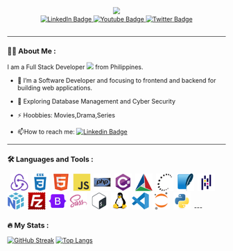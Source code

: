 <div id="header" align="center">
  <img src="https://media.giphy.com/media/CTX0ivSQbI78A/giphy.gif" width="500"/>
</div>


<div id="badges" align="center">
  <a href=" www.linkedin.com/in/fritz-victor-legayada-FVL">
    <img src="https://img.shields.io/badge/LinkedIn-blue?style=for-the-badge&logo=linkedin&logoColor=white" alt="LinkedIn Badge"/>
  </a>
  <a href="your-youtube-URL">
    <img src="https://img.shields.io/badge/YouTube-red?style=for-the-badge&logo=youtube&logoColor=white" alt="Youtube Badge"/>
  </a>
  <a href="your-twitter-URL">
    <img src="https://img.shields.io/badge/Twitter-blue?style=for-the-badge&logo=twitter&logoColor=white" alt="Twitter Badge"/>
  </a>
</div>

<div id="viewcounter" align="center">
  <img src="https://komarev.com/ghpvc/?username=User09L&style=flat-square&color=blue" alt=""/>
</div>

---

### :man_technologist: About Me :
I am a Full Stack Developer <img src="https://media.giphy.com/media/WUlplcMpOCEmTGBtBW/giphy.gif" width="30"> from Philippines.

- :telescope: I’m a Software Developer and focusing to frontend and backend for building web applications.

- :seedling: Exploring Database Management and Cyber Security

- :zap: Hoobbies: Movies,Drama,Series

- :mailbox:How to reach me: [![Linkedin Badge](https://img.shields.io/badge/-kakbar-blue?style=flat&logo=Linkedin&logoColor=white)](fritz-victor-legayada-FVL)

---
### :hammer_and_wrench: Languages and Tools :
<div id="Icons>
  <img src="https://github.com/devicons/devicon/blob/master/icons/flutter/flutter-original.svg" title="Flutter" alt="Flutter" width="40" height="40"/>&nbsp;
  <img src="https://github.com/devicons/devicon/blob/master/icons/redux/redux-original.svg" title="Redux" alt="Redux " width="40" height="40"/>&nbsp;
  <img src="https://github.com/devicons/devicon/blob/master/icons/css3/css3-plain-wordmark.svg"  title="CSS3" alt="CSS" width="40" height="40"/>&nbsp;
  <img src="https://github.com/devicons/devicon/blob/master/icons/html5/html5-original.svg" title="HTML5" alt="HTML" width="40" height="40"/>&nbsp;
  <img src="https://github.com/devicons/devicon/blob/master/icons/javascript/javascript-original.svg" title="JavaScript" alt="JavaScript" width="40" height="40"/>&nbsp;
  <img src="https://github.com/devicons/devicon/blob/master/icons/php/php-original.svg"  title="PHP" alt="PHP" width="40" height="40"/>&nbsp;
  <img src="https://github.com/devicons/devicon/blob/master/icons/csharp/csharp-original.svg"  title="Csharp" alt="Csharp" width="40" height="40"/>&nbsp;
  <img src="https://github.com/devicons/devicon/blob/master/icons/cmake/cmake-original.svg"  title="cmake" alt="cmake" width="40" height="40"/>&nbsp;
  <img src="https://github.com/devicons/devicon/blob/master/icons/ssh/ssh-original.svg"  title="ssh" alt="ssh" width="40" height="40"/>&nbsp;
  <img src="https://github.com/devicons/devicon/blob/master/icons/sqlite/sqlite-original.svg"  title="sqlite" alt="sqlite" width="40" height="40"/>&nbsp;
  <img src="https://github.com/devicons/devicon/blob/master/icons/pandas/pandas-original.svg"  title="pandas" alt="pandas" width="40" height="40"/>&nbsp;
  <img src="https://github.com/devicons/devicon/blob/master/icons/numpy/numpy-original.svg"  title="numpy" alt="numpy" width="40" height="40"/>&nbsp;
   <img src="https://github.com/devicons/devicon/blob/master/icons/filezilla/filezilla-original.svg"  title="filezilla" alt="filezilla" width="40" height="40"/>&nbsp;
  <img src="https://github.com/devicons/devicon/blob/master/icons/bootstrap/bootstrap-original.svg" title="bootstrap" alt="bootstrap" width="40" height="40"/>&nbsp;
  <img src="https://github.com/devicons/devicon/blob/master/icons/sass/sass-original.svg" title="sass" alt="sass" width="40" height="40"/>&nbsp;
  <img src="https://github.com/devicons/devicon/blob/master/icons/bash/bash-original.svg" title="bash" alt="bash" width="40" height="40"/>&nbsp;
  <img src="https://github.com/devicons/devicon/blob/master/icons/linux/linux-original.svg" title="linux" alt="linux" width="40" height="40"/>&nbsp;
  <img src="https://github.com/devicons/devicon/blob/master/icons/vscode/vscode-original.svg" title="vscode" alt="vscode" width="40" height="40"/>&nbsp;
  <img src="https://github.com/devicons/devicon/blob/master/icons/jupyter/jupyter-original.svg" title="jupyter" alt="jupyter" width="40" height="40"/>&nbsp;
  <img src="https://github.com/devicons/devicon/blob/master/icons/python/python-original.svg" title="python" alt="python" width="40" height="40"/>&nbsp;
---

### :fire: My Stats :
[![GitHub Streak](http://github-readme-streak-stats.herokuapp.com?user=User09L&theme=dark&background=000000)](https://git.io/streak-stats)
[![Top Langs](https://github-readme-stats.vercel.app/api/top-langs/?username=User09L&layout=compact&theme=vision-friendly-dark)](https://github.com/anuraghazra/github-readme-stats)
                                                                                                                                        
                                                                                                                                        
                                                                                                                                        
                                                                                                                                        
                                                                                                                                        
                                                                                                                                        

